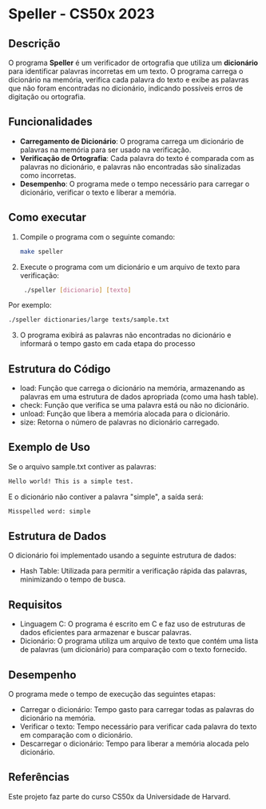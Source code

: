# Speller - CS50x 2023

## Descrição

O programa **Speller** é um verificador de ortografia que utiliza um **dicionário** para identificar palavras incorretas em um texto. O programa carrega o dicionário na memória, verifica cada palavra do texto e exibe as palavras que não foram encontradas no dicionário, indicando possíveis erros de digitação ou ortografia.

## Funcionalidades

- **Carregamento de Dicionário**: O programa carrega um dicionário de palavras na memória para ser usado na verificação.
- **Verificação de Ortografia**: Cada palavra do texto é comparada com as palavras no dicionário, e palavras não encontradas são sinalizadas como incorretas.
- **Desempenho**: O programa mede o tempo necessário para carregar o dicionário, verificar o texto e liberar a memória.

## Como executar

1. Compile o programa com o seguinte comando:

   ```bash
   make speller
   ```
2. Execute o programa com um dicionário e um arquivo de texto para verificação:
   ```bash
    ./speller [dicionario] [texto]
   ```
Por exemplo:
  ```bash
  ./speller dictionaries/large texts/sample.txt
  ```
3. O programa exibirá as palavras não encontradas no dicionário e informará o tempo gasto em cada etapa do processo

## Estrutura do Código
 - load: Função que carrega o dicionário na memória, armazenando as palavras em uma estrutura de dados apropriada (como uma hash table).
 - check: Função que verifica se uma palavra está ou não no dicionário.
 - unload: Função que libera a memória alocada para o dicionário.
 - size: Retorna o número de palavras no dicionário carregado.

## Exemplo de Uso
Se o arquivo sample.txt contiver as palavras:
  ```bash
  Hello world! This is a simple test.
  ```
E o dicionário não contiver a palavra "simple", a saída será:
```bash
Misspelled word: simple
```
## Estrutura de Dados
O dicionário foi implementado usando a seguinte estrutura de dados:

 - Hash Table: Utilizada para permitir a verificação rápida das palavras, minimizando o tempo de busca.

## Requisitos
 - Linguagem C: O programa é escrito em C e faz uso de estruturas de dados eficientes para armazenar e buscar palavras.
 - Dicionário: O programa utiliza um arquivo de texto que contém uma lista de palavras (um dicionário) para comparação com o texto fornecido.

## Desempenho
O programa mede o tempo de execução das seguintes etapas:

 - Carregar o dicionário: Tempo gasto para carregar todas as palavras do dicionário na memória.
 - Verificar o texto: Tempo necessário para verificar cada palavra do texto em comparação com o dicionário.
 - Descarregar o dicionário: Tempo para liberar a memória alocada pelo dicionário.

## Referências
Este projeto faz parte do curso CS50x da Universidade de Harvard.
